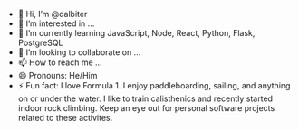 - 👋 Hi, I’m @dalbiter
- 👀 I’m interested in ...
- 🌱 I’m currently learning JavaScript, Node, React, Python, Flask, PostgreSQL
- 💞️ I’m looking to collaborate on ...
- 📫 How to reach me ...
- 😄 Pronouns: He/Him
- ⚡ Fun fact: I love Formula 1. I enjoy paddleboarding, sailing, and anything on or under the water. I like to train calisthenics and recently started indoor rock climbing. Keep an eye out for personal software projects related to these activites.

<!---
dalbiter/dalbiter is a ✨ special ✨ repository because its `README.md` (this file) appears on your GitHub profile.
You can click the Preview link to take a look at your changes.
--->
